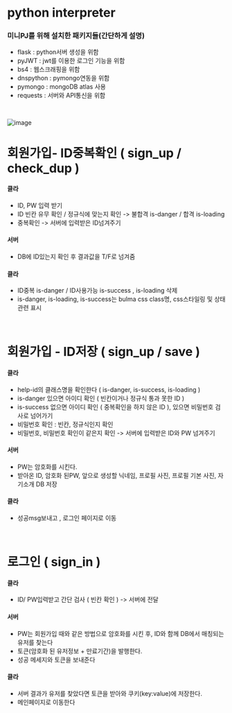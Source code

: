 # python interpreter 
### 미니PJ를 위해 설치한 패키지들(간단하게 설명)
- flask : python서버 생성을 위함
- pyJWT : jwt를 이용한 로그인 기능을 위함
- bs4 : 웹스크래핑을 위함
- dnspython : pymongo연동을 위함
- pymongo : mongoDB atlas 사용
- requests : 서버와 API통신을 위함
<br>

![image](https://user-images.githubusercontent.com/85012454/196974578-b3632aa7-ebd6-411e-93c0-4f40b079ba72.png)
<br>

# 회원가입- ID중복확인 ( sign_up / check_dup )<br>
#### 클라<br>
- ID, PW 입력 받기
- ID 빈칸 유무 확인 / 정규식에 맞는지 확인 -> 불합격 is-danger / 합격 is-loading
- 중복확인 -> 서버에 입력받은 ID넘겨주기<br>
#### 서버<br>
- DB에 ID있는지 확인 후 결과값을 T/F로 넘겨줌<br>
#### 클라 <br>
- ID중복 is-danger / ID사용가능 is-success , is-loading 삭제<br>
- is-danger, is-loading, is-success는 bulma css class명, css스타일링 및 상태관련 표시<br>
<br>

# 회원가입 - ID저장 ( sign_up / save )
#### 클라
- help-id의 클래스명을 확인한다 ( is-danger, is-success, is-loading )
- is-danger 있으면 아이디 확인 ( 빈칸이거나 정규식 통과 못한 ID )
- is-success 없으면 아이디 확인 ( 중복확인을 하지 않은 ID ), 있으면 비밀번호 검사로 넘어가기 
- 비밀번호 확인 : 빈칸, 정규식인지 확인
- 비밀번호, 비밀번호 확인이 같은지 확인 -> 서버에 입력받은 ID와 PW 넘겨주기
#### 서버
- PW는 암호화를 시킨다.
- 받아온 ID, 암호화 된PW, 앞으로 생성할 닉네임, 프로필 사진, 프로필 기본 사진, 자기소개  DB 저장
#### 클라
- 성공msg보내고 , 로그인 페이지로 이동
<br>

# 로그인 ( sign_in )
#### 클라
- ID/ PW입력받고 간단 검사 ( 빈칸 확인 ) -> 서버에 전달
#### 서버
- PW는 회원가입 때와 같은 방법으로 암호화를 시킨 후, ID와 함께 DB에서 매칭되는 유저를 찾는다
- 토큰(암호화 된 유저정보 + 만료기간)을 발행한다.
- 성공 메세지와 토큰을 보내준다
#### 클라
- 서버 결과가 유저를 찾았다면 토큰을 받아와 쿠키(key:value)에 저장한다.
- 메인페이지로 이동한다
